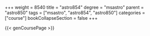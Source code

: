 +++
weight = 8540
title = "astro854"
degree = "msastro"
parent = "astro850"
tags = ["msastro", "astro854", "astro850"]
categories = ["course"]
bookCollapseSection = false
+++

{{< genCoursePage >}}
